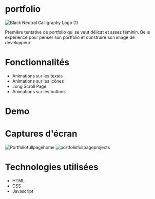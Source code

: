 # portfolio
![Black Neutral Calligraphy Logo (1)](https://github.com/mnkhanae/portfolio/assets/126266227/511224e8-0d69-4b52-b953-5f9690dc8a79)

Première tentative de portfolio qui se veut délicat et assez féminin. Belle expérience pour penser son portfolio et construire son image de développeur!

# Fonctionnalités
- Animations sur les textes
- Animations sur les icônes
- Long Scroll Page
- Animations sur les buttons

# Demo


# Captures d'écran
![Portfoliofullpagehome](https://github.com/mnkhanae/portfolio/assets/126266227/bf4adf31-c30e-4e11-8b94-b31e9e7ac299)
![portfoliofullpageprojects](https://github.com/mnkhanae/portfolio/assets/126266227/3ba7592b-29a4-4d9b-a2d2-4d2a6ab03fc9)

# Technologies utilisées
- HTML
- CSS
- Javascript




